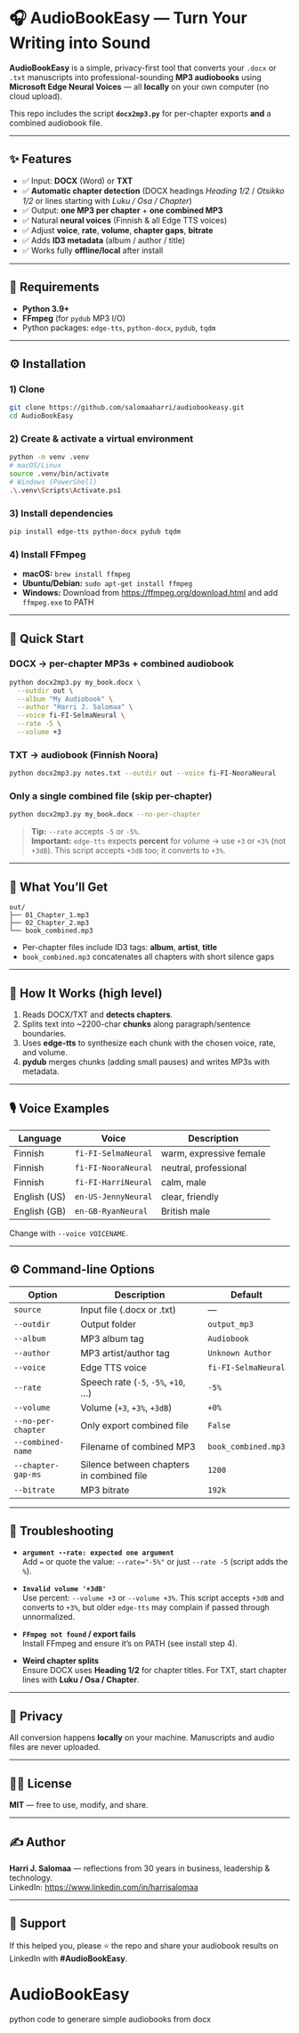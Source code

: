 # 🎧 AudioBookEasy — Turn Your Writing into Sound

**AudioBookEasy** is a simple, privacy-first tool that converts your `.docx` or `.txt` manuscripts into professional-sounding **MP3 audiobooks** using **Microsoft Edge Neural Voices** — all **locally** on your own computer (no cloud upload).

This repo includes the script **`docx2mp3.py`** for per-chapter exports **and** a combined audiobook file.

---

## ✨ Features

- ✅ Input: **DOCX** (Word) or **TXT**
- ✅ **Automatic chapter detection** (DOCX headings *Heading 1/2* / *Otsikko 1/2* or lines starting with *Luku / Osa / Chapter*)
- ✅ Output: **one MP3 per chapter** + **one combined MP3**
- ✅ Natural **neural voices** (Finnish & all Edge TTS voices)
- ✅ Adjust **voice**, **rate**, **volume**, **chapter gaps**, **bitrate**
- ✅ Adds **ID3 metadata** (album / author / title)
- ✅ Works fully **offline/local** after install

---

## 🧰 Requirements

- **Python 3.9+**
- **FFmpeg** (for `pydub` MP3 I/O)
- Python packages: `edge-tts`, `python-docx`, `pydub`, `tqdm`

---

## ⚙️ Installation

### 1) Clone
```bash
git clone https://github.com/salomaaharri/audiobookeasy.git
cd AudioBookEasy
```

### 2) Create & activate a virtual environment
```bash
python -m venv .venv
# macOS/Linux
source .venv/bin/activate
# Windows (PowerShell)
.\.venv\Scripts\Activate.ps1
```

### 3) Install dependencies
```bash
pip install edge-tts python-docx pydub tqdm
```

### 4) Install FFmpeg
- **macOS:** `brew install ffmpeg`  
- **Ubuntu/Debian:** `sudo apt-get install ffmpeg`  
- **Windows:** Download from https://ffmpeg.org/download.html and add `ffmpeg.exe` to PATH

---

## 🚀 Quick Start

### DOCX → per-chapter MP3s + combined audiobook
```bash
python docx2mp3.py my_book.docx \
  --outdir out \
  --album "My Audiobook" \
  --author "Harri J. Salomaa" \
  --voice fi-FI-SelmaNeural \
  --rate -5 \
  --volume +3
```

### TXT → audiobook (Finnish Noora)
```bash
python docx2mp3.py notes.txt --outdir out --voice fi-FI-NooraNeural
```

### Only a single combined file (skip per-chapter)
```bash
python docx2mp3.py my_book.docx --no-per-chapter
```

> **Tip:** `--rate` accepts `-5` or `-5%`.  
> **Important:** `edge-tts` expects **percent** for volume → use `+3` or `+3%` (not `+3dB`). This script accepts `+3dB` too; it converts to `+3%`.

---

## 🧪 What You’ll Get

```
out/
├── 01_Chapter_1.mp3
├── 02_Chapter_2.mp3
└── book_combined.mp3
```

- Per-chapter files include ID3 tags: **album**, **artist**, **title**  
- `book_combined.mp3` concatenates all chapters with short silence gaps

---

## 🧩 How It Works (high level)

1. Reads DOCX/TXT and **detects chapters**.  
2. Splits text into ~2200-char **chunks** along paragraph/sentence boundaries.  
3. Uses **edge-tts** to synthesize each chunk with the chosen voice, rate, and volume.  
4. **pydub** merges chunks (adding small pauses) and writes MP3s with metadata.

---

## 🎙️ Voice Examples

| Language | Voice | Description |
|---|---|---|
| Finnish | `fi-FI-SelmaNeural` | warm, expressive female |
| Finnish | `fi-FI-NooraNeural` | neutral, professional |
| Finnish | `fi-FI-HarriNeural` | calm, male |
| English (US) | `en-US-JennyNeural` | clear, friendly |
| English (GB) | `en-GB-RyanNeural` | British male |

Change with `--voice VOICENAME`.

---

## ⚙️ Command-line Options

| Option | Description | Default |
|---|---|---|
| `source` | Input file (.docx or .txt) | — |
| `--outdir` | Output folder | `output_mp3` |
| `--album` | MP3 album tag | `Audiobook` |
| `--author` | MP3 artist/author tag | `Unknown Author` |
| `--voice` | Edge TTS voice | `fi-FI-SelmaNeural` |
| `--rate` | Speech rate (`-5`, `-5%`, `+10`, …) | `-5%` |
| `--volume` | Volume (`+3`, `+3%`, `+3dB`) | `+0%` |
| `--no-per-chapter` | Only export combined file | `False` |
| `--combined-name` | Filename of combined MP3 | `book_combined.mp3` |
| `--chapter-gap-ms` | Silence between chapters in combined file | `1200` |
| `--bitrate` | MP3 bitrate | `192k` |

---

## 🧯 Troubleshooting

- **`argument --rate: expected one argument`**  
  Add `=` or quote the value: `--rate="-5%"` or just `--rate -5` (script adds the `%`).

- **`Invalid volume '+3dB'`**  
  Use percent: `--volume +3` or `--volume +3%`. This script accepts `+3dB` and converts to `+3%`, but older `edge-tts` may complain if passed through unnormalized.

- **`FFmpeg not found` / export fails**  
  Install FFmpeg and ensure it’s on PATH (see install step 4).

- **Weird chapter splits**  
  Ensure DOCX uses **Heading 1/2** for chapter titles. For TXT, start chapter lines with **Luku / Osa / Chapter**.

---

## 🔐 Privacy

All conversion happens **locally** on your machine. Manuscripts and audio files are never uploaded.

---

## 🧑‍💻 License

**MIT** — free to use, modify, and share.

---

## ✍️ Author

**Harri J. Salomaa** — reflections from 30 years in business, leadership & technology.  
LinkedIn: https://www.linkedin.com/in/harrisalomaa

---

## 🌟 Support

If this helped you, please ⭐ the repo and share your audiobook results on LinkedIn with **#AudioBookEasy**.
# AudioBookEasy
python code to generare simple audiobooks from docx
